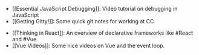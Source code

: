 - [[Essential JavaScript Debugging]]: Video tutorial on debugging in JavaScript
- [[Getting Gitty!]]: Some quick git notes for working at CC
* [[Thinking in React]]: An overview of declarative frameworks like #React and #Vue 
* [[Vue Videos]]: Some nice videos on Vue and the event loop.